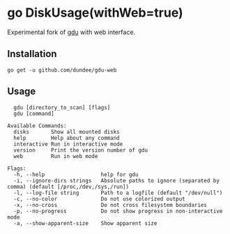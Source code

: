 # go DiskUsage(withWeb=true)

Experimental fork of [gdu](https://github.com/dundee/gdu) with web interface.


## Installation

    go get -u github.com/dundee/gdu-web


## Usage

```
  gdu [directory_to_scan] [flags]
  gdu [command]

Available Commands:
  disks       Show all mounted disks
  help        Help about any command
  interactive Run in interactive mode
  version     Print the version number of gdu
  web         Run in web mode

Flags:
  -h, --help                  help for gdu
  -i, --ignore-dirs strings   Absolute paths to ignore (separated by comma) (default [/proc,/dev,/sys,/run])
  -l, --log-file string       Path to a logfile (default "/dev/null")
  -c, --no-color              Do not use colorized output
  -x, --no-cross              Do not cross filesystem boundaries
  -p, --no-progress           Do not show progress in non-interactive mode
  -a, --show-apparent-size    Show apparent size
```
